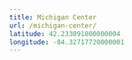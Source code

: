 ```yaml
---
title: Michigan Center
url: /michigan-center/
latitude: 42.233091800000004
longitude: -84.32717720000001
---
```

